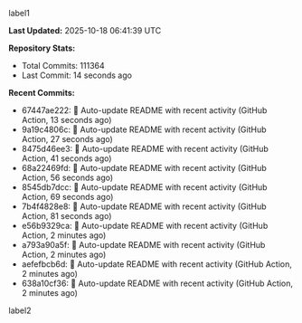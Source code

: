 
label1 
<!-- ACTIVITY_START -->
**Last Updated:** 2025-10-18 06:41:39 UTC

**Repository Stats:**
- Total Commits: 111364
- Last Commit: 14 seconds ago

**Recent Commits:**
- 67447ae222: 🤖 Auto-update README with recent activity (GitHub Action, 13 seconds ago)
- 9a19c4806c: 🤖 Auto-update README with recent activity (GitHub Action, 27 seconds ago)
- 8475d46ee3: 🤖 Auto-update README with recent activity (GitHub Action, 41 seconds ago)
- 68a22469fd: 🤖 Auto-update README with recent activity (GitHub Action, 56 seconds ago)
- 8545db7dcc: 🤖 Auto-update README with recent activity (GitHub Action, 69 seconds ago)
- 7b4f4828e8: 🤖 Auto-update README with recent activity (GitHub Action, 81 seconds ago)
- e56b9329ca: 🤖 Auto-update README with recent activity (GitHub Action, 2 minutes ago)
- a793a90a5f: 🤖 Auto-update README with recent activity (GitHub Action, 2 minutes ago)
- aefefbcb6d: 🤖 Auto-update README with recent activity (GitHub Action, 2 minutes ago)
- 638a10cf36: 🤖 Auto-update README with recent activity (GitHub Action, 2 minutes ago)
<!-- ACTIVITY_END -->

label2
